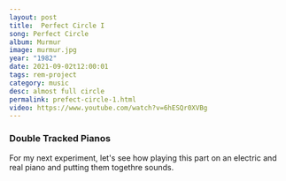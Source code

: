 ```yaml
---
layout: post
title:  Perfect Circle I
song: Perfect Circle
album: Murmur
image: murmur.jpg
year: "1982"
date: 2021-09-02t12:00:01
tags: rem-project
category: music
desc: almost full circle
permalink: prefect-circle-1.html
video: https://www.youtube.com/watch?v=6hESQr0XVBg
---
```


### Double Tracked Pianos

For my next experiment, let's see how playing this part on an electric and real piano and putting them togethre sounds.